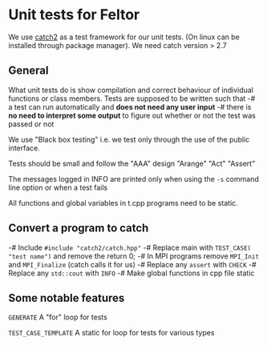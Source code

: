 # Unit tests for Feltor


We use [catch2](https://github.com/catchorg/Catch2) as a test framework for our unit tests.
(On linux can be installed through package manager).
We need catch version > 2.7

## General

What unit tests do is show compilation and correct behaviour of individual functions or class members.
Tests are supposed to be written such that
 -# a test can run automatically and **does not need any user input**
 -# there is **no need to interpret some output** to figure out whether or not the test was passed or not

We use "Black box testing" i.e. we test only through the use of the public interface.

Tests should be small and follow the "AAA" design "Arange" "Act" "Assert"

The messages logged in INFO are printed only when using the `-s` command line option or when a test fails


All functions and global variables in t.cpp programs need to be static.

## Convert a program to catch

 -# Include `#include "catch2/catch.hpp"`
 -# Replace main with `TEST_CASE( "test name")` and remove the return 0;
 -# In MPI programs remove `MPI_Init` and  `MPI_Finalize` (catch calls it for us)
 -# Replace any `assert` with `CHECK`
 -# Replace any `std::cout` with `INFO`
 -# Make global functions in cpp file static

## Some notable features
`GENERATE` A "for" loop for tests

`TEST_CASE_TEMPLATE` A static for loop for tests for various types
